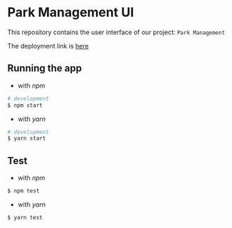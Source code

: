 # Park Management UI
This repository contains the user interface of our project: `Park Management`

The deployment link is [here](https://park-manager.vercel.app/)

## Running the app
- with *npm*
```sh
# development
$ npm start
```
- with *yarn*
```sh
# development
$ yarn start
```
## Test
- with *npm*
```sh
$ npm test
```
- with *yarn*
```sh
$ yarn test
```
